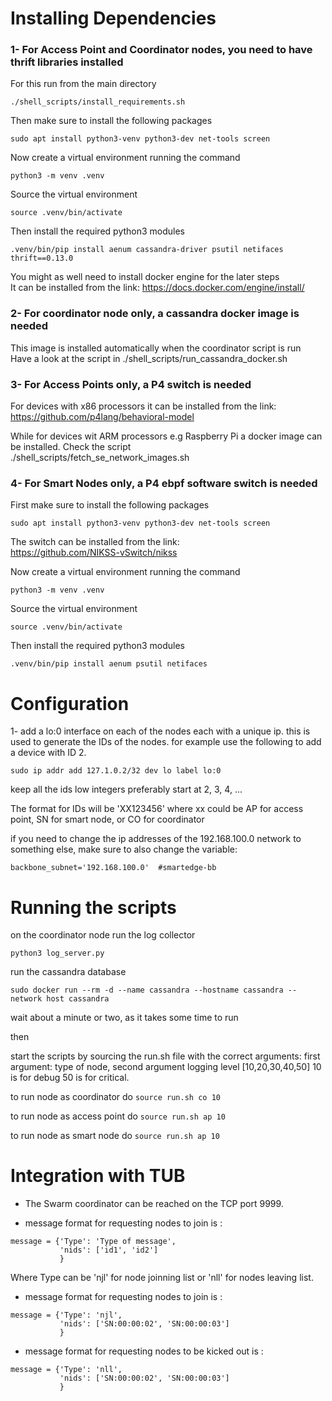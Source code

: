 # Installing Dependencies
### 1- For Access Point and Coordinator nodes, you need to have thrift libraries installed  
For this run from the main directory
```
./shell_scripts/install_requirements.sh
```
Then make sure to install the following packages
```
sudo apt install python3-venv python3-dev net-tools screen
```
Now create a virtual environment running the command
```
python3 -m venv .venv
```

Source the virtual environment 
```
source .venv/bin/activate
```

Then install the required python3 modules
```
.venv/bin/pip install aenum cassandra-driver psutil netifaces thrift==0.13.0
```

You might as well need to install docker engine for the later steps  
It can be installed from the link:
https://docs.docker.com/engine/install/

### 2- For coordinator node only, a cassandra docker image is needed
This image is installed automatically when the coordinator script is run  
Have a look at the script in ./shell_scripts/run_cassandra_docker.sh

### 3- For Access Points only, a P4 switch is needed  
For devices with x86 processors it can be installed from the link:  
https://github.com/p4lang/behavioral-model

While for devices wit ARM processors e.g Raspberry Pi a docker image can be installed.
Check the script  
./shell_scripts/fetch_se_network_images.sh



### 4- For Smart Nodes only, a P4 ebpf software switch is needed
First make sure to install the following packages
```
sudo apt install python3-venv python3-dev net-tools screen
```

The switch can be installed from the link:  
https://github.com/NIKSS-vSwitch/nikss

Now create a virtual environment running the command
```
python3 -m venv .venv
```

Source the virtual environment 
```
source .venv/bin/activate
```

Then install the required python3 modules
```
.venv/bin/pip install aenum psutil netifaces
```


# Configuration

1- add a lo:0 interface on each of the nodes each with a unique ip. this is used to generate the IDs of the nodes. for example use the following to add a device with ID 2.
```
sudo ip addr add 127.1.0.2/32 dev lo label lo:0
```

keep all the ids low integers preferably start at 2, 3, 4, ...

The format for IDs will be 'XX123456' where xx could be AP for access point, SN for smart node, or CO for coordinator

if you need to change the ip addresses of the 192.168.100.0 network to something else, make sure to also change the variable: 
```
backbone_subnet='192.168.100.0'  #smartedge-bb
```


# Running the scripts
on the coordinator node run the log collector
```
python3 log_server.py
```

run the cassandra database 
```
sudo docker run --rm -d --name cassandra --hostname cassandra --network host cassandra
```
wait about a minute or two, as it takes some time to run

then

start the scripts by sourcing the run.sh file with the correct arguments:
    first argument: type of node, second argument logging level [10,20,30,40,50] 10 is for debug 50 is for critical.

to run node as coordinator do ```source run.sh co 10```

to run node as access point do ```source run.sh ap 10```

to run node as smart node do ```source run.sh ap 10```


# Integration with TUB
- The Swarm coordinator can be reached on the TCP port 9999.

- message format for requesting nodes to join is :
```
message = {'Type': 'Type of message',
           'nids': ['id1', 'id2'] 
           }
```
 
Where Type can be 'njl' for node joinning list or 'nll' for nodes leaving list.


- message format for requesting nodes to join is :
```
message = {'Type': 'njl',
           'nids': ['SN:00:00:02', 'SN:00:00:03'] 
           }
```


- message format for requesting nodes to be kicked out is :
```
message = {'Type': 'nll',
           'nids': ['SN:00:00:02', 'SN:00:00:03'] 
           }

```